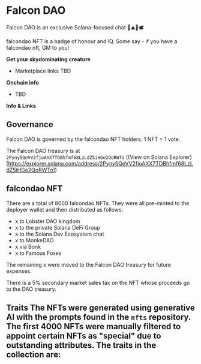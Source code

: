# Falcon DAO

Falcon DAO is an exclusive Solana-focused chat 🦅⛰️🦜🕊️

falcondao NFT is a badge of honour and IQ. Some say - if you have a falcondao nft, GM to you!

**Get your skydominating creature**
- Marketplace links TBD

**Onchain info**
- TBD

**Info & Links**

## Governance
Falcon DAO is governed by the falcondao NFT holders. 1 NFT = 1 vote.

The Falcon DAO treasury is at `2Pyny5QeVV2fjoAXX7TDBhfmf68LzLdZ5iHGe2QoRWTo` ((View on Solana Explorer)[https://explorer.solana.com/address/2Pyny5QeVV2fjoAXX7TDBhfmf68LzLdZ5iHGe2QoRWTo])


## falcondao NFT

There are a total of 8000 falcondao NFTs. They were all pre-minted to the deployer wallet and then distributed as follows:
- x to Lobster DAO kingdom
- x to the private Solana DeFi Group
- x to the Solana Dev Ecosystem chat
- x to MonkeDAO
- x via Bonk
- x to Famous Foxes

The remaining x were moved to the Falcon DAO treasury for future expenses.

There is a 5% secondary market sales tax on the NFT whose proceeds go to the DAO treasury.

**Traits**
The NFTs were generated using generative AI with the prompts found in the `nfts` repository. The first 4000 NFTs were manually filtered to appoint certain NFTs as "special" due to outstanding attributes. The traits in the collection are:
- 
